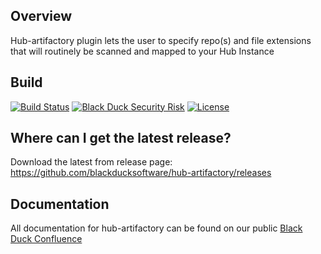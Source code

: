 ## Overview ##
Hub-artifactory plugin lets the user to specify repo(s) and file extensions that will routinely be scanned and mapped to your Hub Instance

## Build ##
[![Build Status](https://travis-ci.org/blackducksoftware/hub-artifactory.svg?branch=master)](https://travis-ci.org/blackducksoftware/hub-artifactory)
[![Black Duck Security Risk](https://copilot.blackducksoftware.com/github/repos/blackducksoftware/hub-artifactory/branches/master/badge-risk.svg)](https://copilot.blackducksoftware.com/github/repos/blackducksoftware/hub-artifactory/branches/master)
[![License](https://img.shields.io/badge/License-Apache%202.0-blue.svg)](https://opensource.org/licenses/Apache-2.0)

## Where can I get the latest release? ##
Download the latest from release page: https://github.com/blackducksoftware/hub-artifactory/releases

## Documentation ##
All documentation for hub-artifactory can be found on our public [Black Duck Confluence](https://blackducksoftware.atlassian.net/wiki/spaces/INTDOCS/pages/47192662/Hub+Artifactory+Plugin)
